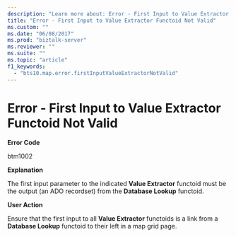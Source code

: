 ```yaml
---
description: "Learn more about: Error - First Input to Value Extractor Functoid Not Valid"
title: "Error - First Input to Value Extractor Functoid Not Valid"
ms.custom: ""
ms.date: "06/08/2017"
ms.prod: "biztalk-server"
ms.reviewer: ""
ms.suite: ""
ms.topic: "article"
f1_keywords: 
  - "bts10.map.error.firstInputValueExtractorNotValid"
---
```

# Error - First Input to Value Extractor Functoid Not Valid
**Error Code**  
  
 btm1002  
  
 **Explanation**  
  
 The first input parameter to the indicated **Value Extractor** functoid must be the output (an ADO recordset) from the **Database Lookup** functoid.  
  
 **User Action**  
  
 Ensure that the first input to all **Value Extractor** functoids is a link from a **Database Lookup** functoid to their left in a map grid page.
